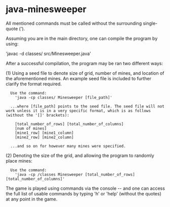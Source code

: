 ﻿# java-minesweeper
 
All mentioned commands must be called without the surrounding single-quote (').

Assuming you are in the main directory, one can compile the program by using:

'javac -d classes/ src/Minesweeper.java'

After a successful compilation, the program may be ran two different ways:

  (1) Using a seed file to denote size of grid, number of mines, and location of the aforementioned mines. An example seed file is included to further clarify the format required.
  
      Use the command:
        'java -cp classes/ Minesweeper [file_path]'
        
      ...where [file_path] points to the seed file. The seed file will not work unless it is in a very specific format, which is as follows (without the '[]' brackets):
      
        [total_number_of_rows] [total_number_of_columns]
        [num of mines]
        [mine1_row] [mine1_column]
        [mine2_row] [mine2_column]
        
      ...and so on for however many mines were specified.
      
  (2) Denoting the size of the grid, and allowing the program to randomly place mines:
  
      Use the command:
        'java -cp /classes Minesweeper [total_number_of_rows] [total_number_of_columns]'
        
The game is played using commands via the console -- and one can access the full list of usable commands by typing 'h' or 'help' (without the quotes) at any point in the game.
